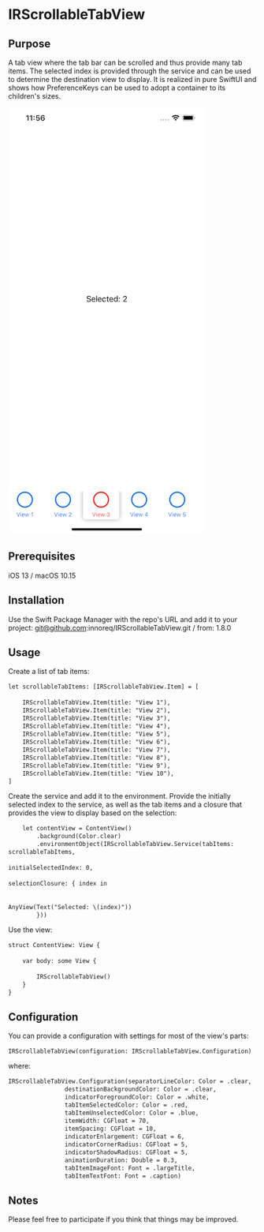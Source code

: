 # IRScrollableTabView

## Purpose

A tab view where the tab bar can be scrolled and thus provide many tab items. 
The selected index is provided through the service and can be used to determine the destination view to display. 
It is realized in pure SwiftUI and shows how PreferenceKeys can be used to adopt a container to its children's sizes.

![Example Image](Sample.png)

## Prerequisites

iOS 13 / macOS 10.15

## Installation

Use the Swift Package Manager with the repo's URL and add it to your project:
	git@github.com:innoreq/IRScrollableTabView.git / from: 1.8.0

## Usage

Create a list of tab items:

	let scrollableTabItems: [IRScrollableTabView.Item] = [
	
		IRScrollableTabView.Item(title: "View 1"),
		IRScrollableTabView.Item(title: "View 2"),
		IRScrollableTabView.Item(title: "View 3"),
		IRScrollableTabView.Item(title: "View 4"),
		IRScrollableTabView.Item(title: "View 5"),
		IRScrollableTabView.Item(title: "View 6"),
		IRScrollableTabView.Item(title: "View 7"),
		IRScrollableTabView.Item(title: "View 8"),
		IRScrollableTabView.Item(title: "View 9"),
		IRScrollableTabView.Item(title: "View 10"),
	]

Create the service and add it to the environment. Provide the initially selected index to the service, as well as the tab items and a closure that provides the view to display based on the selection:

	
		let contentView = ContentView()
			.background(Color.clear)
			.environmentObject(IRScrollableTabView.Service(tabItems: scrollableTabItems,
														   initialSelectedIndex: 0,
														   selectionClosure: { index in
															
															AnyView(Text("Selected: \(index)"))
			}))
	

Use the view:

	struct ContentView: View {	
	
		var body: some View {
	    
			IRScrollableTabView()
	    }
	}
	
	
## Configuration

You can provide a configuration with settings for most of the view's parts:

	IRScrollableTabView(configuration: IRScrollableTabView.Configuration)
	
where:

	IRScrollableTabView.Configuration(separatorLineColor: Color = .clear,
					destinationBackgroundColor: Color = .clear,
					indicatorForegroundColor: Color = .white,
					tabItemSelectedColor: Color = .red,
					tabItemUnselectedColor: Color = .blue,
					itemWidth: CGFloat = 70,
					itemSpacing: CGFloat = 10,
					indicatorEnlargement: CGFloat = 6,
					indicatorCornerRadius: CGFloat = 5,
					indicatorShadowRadius: CGFloat = 5,
					animationDuration: Double = 0.3,
					tabItemImageFont: Font = .largeTitle,
					tabItemTextFont: Font = .caption)

## Notes

Please feel free to participate if you think that things may be improved.
